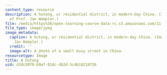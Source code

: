 ```yaml
---
content_type: resource
description: A hutong, or residential district, in modern-day China. (Image courtesy
  of Prof. Jan Wampler.)
file: /media/https%3A/open-learning-course-data-rc.s3.amazonaws.com/11-491j-economic-development-policy-analysis-and-industrialization-fall-2004/d3dc5070b9af91dcdb2d5c4b18218f26_11-491jf04.jpg
file_type: image/jpeg
image_metadata:
  caption: A hutong, or residential district, in modern-day China. (Image by Prof.
    Jan Wampler.)
  credit: ''
  image-alt: A photo of a small busy street in China.
resourcetype: Image
title: A hutong
uid: d3dc5070-b9af-91dc-db2d-5c4b18218f26
---
```

